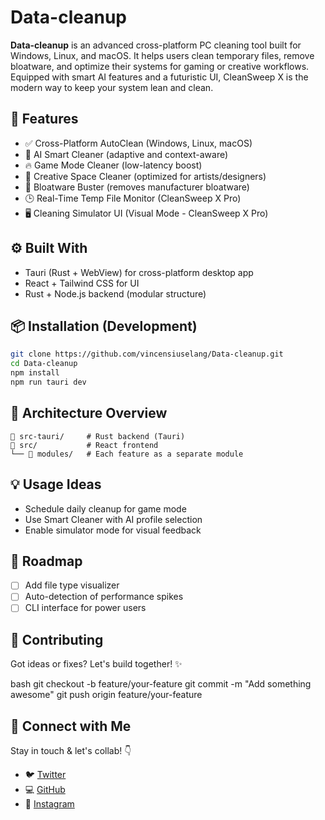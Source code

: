 # Data-cleanup

**Data-cleanup** is an advanced cross-platform PC cleaning tool built for Windows, Linux, and macOS. It helps users clean temporary files, remove bloatware, and optimize their systems for gaming or creative workflows. Equipped with smart AI features and a futuristic UI, CleanSweep X is the modern way to keep your system lean and clean.

## 🌟 Features

- ✅ Cross-Platform AutoClean (Windows, Linux, macOS)
- 🧠 AI Smart Cleaner (adaptive and context-aware)
- 🔥 Game Mode Cleaner (low-latency boost)
- 🎨 Creative Space Cleaner (optimized for artists/designers)
- 🧹 Bloatware Buster (removes manufacturer bloatware)
- 🕒 Real-Time Temp File Monitor (CleanSweep X Pro)
- 🖥️ Cleaning Simulator UI (Visual Mode - CleanSweep X Pro)

## ⚙️ Built With

- Tauri (Rust + WebView) for cross-platform desktop app
- React + Tailwind CSS for UI
- Rust + Node.js backend (modular structure)

## 📦 Installation (Development)

```bash
git clone https://github.com/vincensiuselang/Data-cleanup.git
cd Data-cleanup
npm install
npm run tauri dev
```

## 🧪 Architecture Overview

```
📁 src-tauri/     # Rust backend (Tauri)
📁 src/           # React frontend
└── 📁 modules/   # Each feature as a separate module
```

## 💡 Usage Ideas

- Schedule daily cleanup for game mode
- Use Smart Cleaner with AI profile selection
- Enable simulator mode for visual feedback

## 🚀 Roadmap

- [ ] Add file type visualizer
- [ ] Auto-detection of performance spikes
- [ ] CLI interface for power users

## 🤝 Contributing

Got ideas or fixes? Let's build together! ✨

bash
git checkout -b feature/your-feature
git commit -m "Add something awesome"
git push origin feature/your-feature


## 📲 Connect with Me

Stay in touch & let's collab! 👇  
- 🐦 [Twitter](https://X.com/swagtutupkup)  
- 💻 [GitHub](https://github.com/vincensiuselang)  
- 📸 [Instagram](https://www.instagram.com/vincenelang)